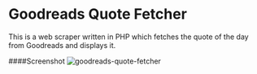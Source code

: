 Goodreads Quote Fetcher
=======================

This is a web scraper written in PHP which fetches the quote of the day from Goodreads and displays it.

####Screenshot
![goodreads-quote-fetcher](screenshot/untitled.jpg?raw=true)
